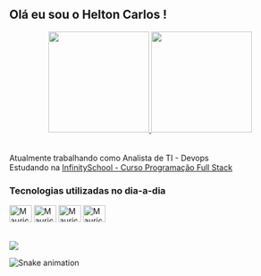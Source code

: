 ## Olá eu sou o Helton Carlos !
<div align="center">
  <a href="https://github.com/Helton-TI">
  <img height="180em" src="https://github-readme-stats.vercel.app/api?username=Helton-TI&show_icons=true&theme=tokyonight&include_all_commits=true&count_private=true"/>
  <img height="180em" src="https://github-readme-stats.vercel.app/api/top-langs/?username=Helton-TI&layout=compact&langs_count=7&theme=tokyonight"/>
  </a>
</div>
  <br/>
  <br/>
<div style="display: inline_block">
  Atualmente trabalhando como Analista de TI - Devops 
  <br/>
  Estudando na <a href="http://infinityschool.com.br/">InfinitySchool - Curso Programação Full Stack </a>
</div>

### Tecnologias utilizadas no dia-a-dia
<div style="display: inline_block">
  <link rel="stylesheet" href="https://cdn.jsdelivr.net/gh/devicons/devicon@v2.15.1/devicon.min.css">
  <img align="center" alt="Mauricio-Js" height="30" width="40" src="https://cdn.jsdelivr.net/gh/devicons/devicon/icons/linux/linux-original.svg" />
  <img align="center" alt="Mauricio-Ts" height="30" width="40" src="https://cdn.jsdelivr.net/gh/devicons/devicon/icons/python/python-original.svg" />
  <img align="center" alt="Mauricio-Docker" height="30" width="40" src="https://cdn.jsdelivr.net/gh/devicons/devicon/icons/docker/docker-original-wordmark.svg" />
  <img align="center" alt="Mauricio-Java" height="30" width="40" src="https://cdn.jsdelivr.net/gh/devicons/devicon/icons/javascript/javascript-original.svg" />
  </div>
<br>
<div>
  <br>
  <a href="https://www.linkedin.com/in/helton-carlos-b1b1366b" target="_blank"><img src="https://img.shields.io/badge/-LinkedIn-%230077B5?style=for-the-badge&logo=linkedin&logoColor=white" target="_blank"></a> 
 
  ![Snake animation](https://github.com/Helton-TI/Helton.carlos/blob/output/github-contribution-grid-snake.svg)
</div>
  
    

  
  
